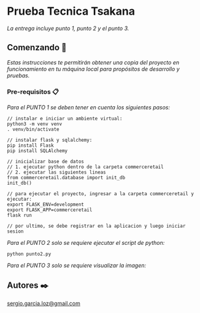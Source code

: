 # Prueba Tecnica Tsakana

_La entrega incluye punto 1, punto 2 y el punto 3._

## Comenzando 🚀

_Estas instrucciones te permitirán obtener una copia del proyecto en funcionamiento en tu máquina local para propósitos de desarrollo y pruebas._


### Pre-requisitos 📋

_Para el PUNTO 1 se deben tener en cuenta los siguientes pasos:_

```
// instalar e iniciar un ambiente virtual:
python3 -m venv venv
. venv/bin/activate

// instalar flask y sqlalchemy:
pip install Flask
pip install SQLAlchemy

// inicializar base de datos
// 1. ejecutar python dentro de la carpeta commerceretail
// 2. ejecutar las siguientes lineas
from commerceretail.database import init_db
init_db()

// para ejecutar el proyecto, ingresar a la carpeta commerceretail y ejecutar:
export FLASK_ENV=development
export FLASK_APP=commerceretail
flask run

// por ultimo, se debe registrar en la aplicacion y luego iniciar sesion
```

_Para el PUNTO 2 solo se requiere ejecutar el script de python:_

```
python punto2.py
```

_Para el PUNTO 3 solo se requiere visualizar la imagen:_

## Autores ✒️

sergio.garcia.loz@gmail.com
